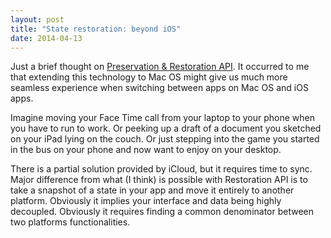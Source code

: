 ```yaml
---
layout: post
title: "State restoration: beyond iOS"
date: 2014-04-13
---
```

Just a brief thought on [Preservation & Restoration API](https://developer.apple.com/library/ios/documentation/iphone/conceptual/iphoneosprogrammingguide/StatePreservation/StatePreservation.html). It occurred to me that extending this technology to Mac OS might give us much more seamless experience when switching between apps on Mac OS and iOS apps.

Imagine moving your Face Time call from your laptop to your phone when you have to run to work. Or peeking up a draft of a document you sketched on your iPad lying on the couch. Or just stepping into the game you started in the bus on your phone and now want to enjoy on your desktop.

There is a partial solution provided by iCloud, but it requires time to sync. Major difference from what (I think) is possible with Restoration API is to take a snapshot of a state in your app and move it entirely to another platform. Obviously it implies your interface and data being highly decoupled. Obviously it requires finding a common denominator between two platforms functionalities.
